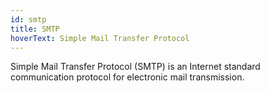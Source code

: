 ```yaml
---
id: smtp
title: SMTP
hoverText: Simple Mail Transfer Protocol
---
```


Simple Mail Transfer Protocol (SMTP) is an Internet standard communication protocol for electronic mail transmission.
